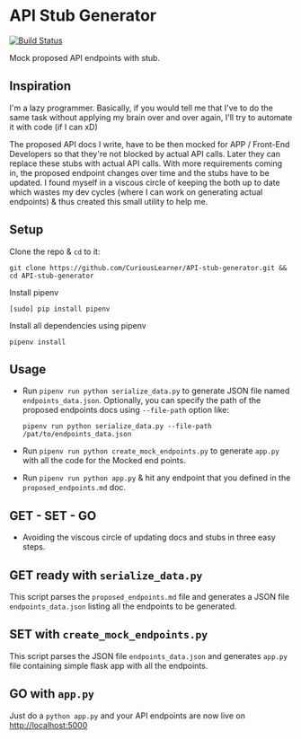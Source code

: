 # API Stub Generator

[![Build Status](https://travis-ci.org/CuriousLearner/API-stub-generator.svg?branch=master)](https://travis-ci.org/CuriousLearner/API-stub-generator)

Mock proposed API endpoints with stub.

## Inspiration

I'm a lazy programmer. Basically, if you would tell me that I've to do the same task without applying my brain over and over again, I'll try to automate it with code (if I can xD)

The proposed API docs I write, have to be then mocked for APP / Front-End Developers so that they're not blocked by actual API calls. Later they can replace these stubs with actual API calls. With more requirements coming in, the proposed endpoint changes over time and the stubs have to be updated. I found myself in a viscous circle of keeping the both up to date which wastes my dev cycles (where I can work on generating actual endpoints) & thus created this small utility to help me.

## Setup

Clone the repo & `cd` to it:

```
git clone https://github.com/CuriousLearner/API-stub-generator.git && cd API-stub-generator
```

Install pipenv

```
[sudo] pip install pipenv
```

Install all dependencies using pipenv

```
pipenv install
```

## Usage

- Run `pipenv run python serialize_data.py` to generate JSON file named `endpoints_data.json`. Optionally, you can specify the path of the proposed endpoints docs  using `--file-path` option like:

    ```pipenv run python serialize_data.py --file-path /pat/to/endpoints_data.json```

- Run `pipenv run python create_mock_endpoints.py` to generate `app.py` with all the code for the Mocked end points.

- Run `pipenv run python app.py` & hit any endpoint that you defined in the `proposed_endpoints.md` doc.


## GET - SET - GO

- Avoiding the viscous circle of updating docs and stubs in three easy steps.

## GET ready with `serialize_data.py`

This script parses the `proposed_endpoints.md` file and generates a JSON file `endpoints_data.json` listing all the endpoints to be generated.

## SET with `create_mock_endpoints.py`

This script parses the JSON file `endpoints_data.json` and generates `app.py` file containing simple flask app with all the endpoints.

## GO with `app.py`

Just do a `python app.py` and your API endpoints are now live on [http://localhost:5000](http://localhost:5000)
